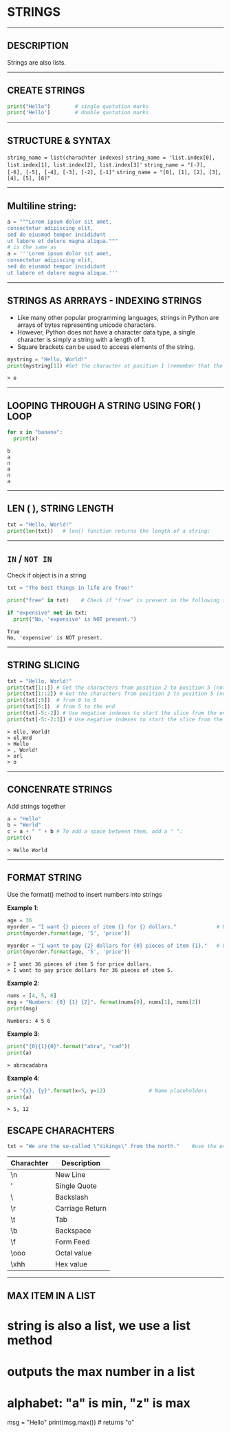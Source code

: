 # STRINGS


---


## DESCRIPTION

Strings are also lists.


---


## CREATE STRINGS

```python
print("Hello")        # single quotation marks
print('Hello')        # double quotation marks
```


---


## STRUCTURE & SYNTAX

`string_name = list(charachter indexes)`
`string_name = 'list.index[0], list.index[1], list.index[2], list.index[3]'`
`string_name = "[-7], [-6], [-5], [-4], [-3], [-2], [-1]"`
`string_name = "[0], [1], [2], [3], [4], [5], [6]"`


---


## Multiline string:
```python
a = """Lorem ipsum dolor sit amet,
consectetur adipiscing elit,
sed do eiusmod tempor incididunt
ut labore et dolore magna aliqua."""
# is the same as
a = '''Lorem ipsum dolor sit amet,
consectetur adipiscing elit,
sed do eiusmod tempor incididunt
ut labore et dolore magna aliqua.'''
```


---


## STRINGS AS ARRRAYS - INDEXING STRINGS

- Like many other popular programming languages, strings in Python are arrays of bytes representing unicode characters.
- However, Python does not have a character data type, a single character is simply a string with a length of 1.
- Square brackets can be used to access elements of the string.

```python
mystring = "Hello, World!"
print(mystring[1]) #Get the character at position 1 (remember that the first character has the position 0):
```
```
> e
```


---


## LOOPING THROUGH A STRING USING FOR( ) LOOP

```python
for x in "banana":
  print(x)
```
```
b
a
n
a
n
a
```


---


## LEN ( ), STRING LENGTH

```python
txt = "Hello, World!"
print(len(txt))   # len() function returns the length of a string:
```


---


## `IN` / `NOT IN`

Check if object is in a string

```python
txt = "The best things in life are free!"

print("free" in txt)    # Check if "free" is present in the following text:

if "expensive" not in txt:
  print("No, 'expensive' is NOT present.")
```
```
True
No, 'expensive' is NOT present.
```


---


## STRING SLICING

```python
txt = "Hello, World!"
print(txt[1::]) # Get the characters from position 2 to position 5 (not included):
print(txt[1::2]) # Get the characters from position 2 to position 5 (not included):
print(txt[:5])  # from 0 to 5
print(txt[5:])  # from 5 to the end
print(txt[-5:-2]) # Use negative indexes to start the slice from the end
print(txt[-5:-2:3]) # Use negative indexes to start the slice from the end
```
```
> ello, World!
> el,Wrd
> Hello
> , World!
> orl
> o
```


---


## CONCENRATE STRINGS

Add strings together
```python
a = "Hello"
b = "World"
c = a + " " + b # To add a space between them, add a " ":
print(c)
```
```
> Hello World
```


---


## FORMAT STRING

Use the format() method to insert numbers into strings

**Example 1**:
```python
age = 36
myorder = "I want {} pieces of item {} for {} dollars."             # Use placeholders
print(myorder.format(age, '5', 'price'))

myorder = "I want to pay {2} dollars for {0} pieces of item {1}."   # Use index numbers {0} for correct placeholders
print(myorder.format(age, '5', 'price'))
```
```
> I want 36 pieces of item 5 for price dollars.
> I want to pay price dollars for 36 pieces of item 5.
```


**Example 2**:
```python
nums = [4, 5, 6]
msg = "Numbers: {0} {1} {2}". format(nums[0], nums[1], nums[2])
print(msg)
```
```
Numbers: 4 5 6
```


**Example 3**:
```python
print("{0}{1}{0}".format("abra", "cad"))
print(a)
```
```
> abracadabra
```


**Example 4**:
```python
a = "{x}, {y}".format(x=5, y=12)              # Name placeholders
print(a)
```
```
> 5, 12
```


## ESCAPE CHARACHTERS

```python
txt = "We are the so-called \"Vikings\" from the north."    #use the escape character \" to escape problems
```

Charachter | Description
-----------|------------
\n         | New Line
\'         | Single Quote
\\         | Backslash
\r 	       | Carriage Return
\t 	       | Tab
\b 	       | Backspace
\f 	       | Form Feed
\ooo 	     | Octal value
\xhh 	     | Hex value


---


## MAX ITEM IN A LIST
# string is also a list, we use a list method
# outputs the max number in a list
# alphabet: "a" is min, "z" is max
msg = "Hello"
print(msg.max()) # returns "o"
